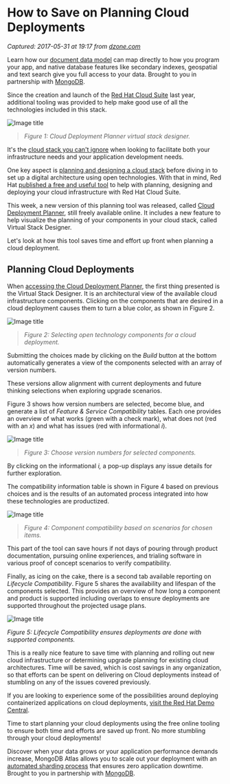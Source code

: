 # How to Save on Planning Cloud Deployments

_Captured: 2017-05-31 at 19:17 from [dzone.com](https://dzone.com/articles/how-to-save-on-planning-cloud-deployments?oid=twitter&utm_content=buffere47f3&utm_medium=social&utm_source=twitter.com&utm_campaign=buffer)_

Learn how our [document data model](https://dzone.com/go?i=214229&u=https%3A%2F%2Fwww.mongodb.com%2Fcloud%2Fatlas%2Flp%2Ftry-2%3Futm_medium%3DDisplay%26utm_source%3Ddzone%26utm_campaign%3DWW_Reg_ATLAS_Dzone%26utm_content%3Dpre-post-roll%26utm_term%3Ddb%26jmp%3Ddzone-ad) can map directly to how you program your app, and native database features like secondary indexes, geospatial and text search give you full access to your data. Brought to you in partnership with [MongoDB](https://dzone.com/go?i=214229&u=https%3A%2F%2Fwww.mongodb.com%2Fcloud%2Fatlas%2Flp%2Ftry-2%3Futm_medium%3DDisplay%26utm_source%3Ddzone%26utm_campaign%3DWW_Reg_ATLAS_Dzone%26utm_content%3Dpre-post-roll%26utm_term%3Ddb%26jmp%3Ddzone-ad).

Since the creation and launch of the [Red Hat Cloud Suite](https://access.redhat.com/products/red-hat-cloud-suite/) last year, additional tooling was provided to help make good use of all the technologies included in this stack.

![Image title](https://2.bp.blogspot.com/-ABZd3HJP0v4/WR2G9hVODPI/AAAAAAAAp98/WWvIvGE2jwg-zf2RSEwV69yywqg6SOLhgCLcB/s1600/cdp-1.png)

> _Figure 1: Cloud Deployment Planner virtual stack designer._

It's the [cloud stack you can't ignore](http://www.schabell.org/2016/02/appdev-cloud-stack-cant-ignore-stack-anymore.html) when looking to facilitate both your infrastructure needs and your application development needs.

One key aspect is [planning and designing a cloud stack](http://rhelblog.redhat.com/2016/05/18/cloud-solutions-made-simple/) before diving in to set up a digital architecture using open technologies. With that in mind, Red Hat [published a free and useful tool](http://www.schabell.org/2016/08/redhat-cloud-suite-cloud-deployment-planner-video.html) to help with planning, designing and deploying your cloud infrastructure with Red Hat Cloud Suite.

This week, a new version of this planning tool was released, called [Cloud Deployment Planner](https://access.redhat.com/cloud-deployment-planner/#/), still freely available online. It includes a new feature to help visualize the planning of your components in your cloud stack, called Virtual Stack Designer.

Let's look at how this tool saves time and effort up front when planning a cloud deployment.

## Planning Cloud Deployments

When [accessing the Cloud Deployment Planner](https://access.redhat.com/cloud-deployment-planner/#/), the first thing presented is the Virtual Stack Designer. It is an architectural view of the available cloud infrastructure components. Clicking on the components that are desired in a cloud deployment causes them to turn a blue color, as shown in Figure 2.

![Image title](https://3.bp.blogspot.com/-Q0TrwusBeN0/WR2oNXEa0qI/AAAAAAAAp-M/gPFtjYgqzTsDBE-8AesCyc3XJuS01lIZwCLcB/s1600/cdp-2.png)

> _Figure 2: Selecting open technology components for a cloud deployment._

Submitting the choices made by clicking on the _Build_ button at the bottom automatically generates a view of the components selected with an array of version numbers.

These versions allow alignment with current deployments and future thinking selections when exploring upgrade scenarios.

Figure 3 shows how version numbers are selected, become blue, and generate a list of _Feature & Service Compatibility_ tables. Each one provides an overview of what works (green with a check mark), what does not (red with an _x_) and what has issues (red with informational _i_).

![Image title](https://3.bp.blogspot.com/-vgG3mo3RAdw/WR2tuHHOZaI/AAAAAAAAp-c/mS8Kg6wOiGshMn2oYuCTmBqoHyU3iXCMwCLcB/s1600/cdp-3.png)

> _Figure 3: Choose version numbers for selected components._

By clicking on the informational _i,_ a pop-up displays any issue details for further exploration.

The compatibility information table is shown in Figure 4 based on previous choices and is the results of an automated process integrated into how these technologies are productized.

![Image title](https://1.bp.blogspot.com/-gTb6enZFRJ0/WR2uzwWw5kI/AAAAAAAAp-k/ptA5-3-DU6Uvooyy5_jvTznfpsTxgPNtwCLcB/s1600/cdp-4.png)

> _Figure 4: Component compatibility based on scenarios for chosen items._

This part of the tool can save hours if not days of pouring through product documentation, pursuing online experiences, and trialing software in various proof of concept scenarios to verify compatibility.

Finally, as icing on the cake, there is a second tab available reporting on _Lifecycle Compatibility_. Figure 5 shares the availability and lifespan of the components selected. This provides an overview of how long a component and product is supported including overlaps to ensure deployments are supported throughout the projected usage plans.

![Image title](https://2.bp.blogspot.com/-LHYZFFAiDgM/WR8DxfyeyMI/AAAAAAAAp-4/XiSVdoJIMtYcIEhCtszGFAmvqM4h4p8BQCLcB/s1600/cdp-6.png)

_Figure 5: Lifecycle Compatibility ensures deployments are done with supported components._

This is a really nice feature to save time with planning and rolling out new cloud infrastructure or determining upgrade planning for existing cloud architectures. Time will be saved, which is cost savings in any organization, so that efforts can be spent on delivering on Cloud deployments instead of stumbling on any of the issues covered previously.

If you are looking to experience some of the possibilities around deploying containerized applications on cloud deployments, [visit the Red Hat Demo Central](https://github.com/redhatdemocentral).

Time to start planning your cloud deployments using the free online tooling to ensure both time and efforts are saved up front. No more stumbling through your cloud deployments!

Discover when your data grows or your application performance demands increase, MongoDB Atlas allows you to scale out your deployment with an [automated sharding process](https://dzone.com/go?i=214230&u=https%3A%2F%2Fwww.mongodb.com%2Fcloud%2Fatlas%2Flp%2Ftry-2%3Futm_medium%3DDisplay%26utm_source%3Ddzone%26utm_campaign%3DWW_Reg_ATLAS_Dzone%26utm_content%3Dpre-post-roll%26utm_term%3Ddb%26jmp%3Ddzone-ad) that ensures zero application downtime. Brought to you in partnership with [MongoDB](https://dzone.com/go?i=214230&u=https%3A%2F%2Fwww.mongodb.com%2Fcloud%2Fatlas%2Flp%2Ftry-2%3Futm_medium%3DDisplay%26utm_source%3Ddzone%26utm_campaign%3DWW_Reg_ATLAS_Dzone%26utm_content%3Dpre-post-roll%26utm_term%3Ddb%26jmp%3Ddzone-ad).
